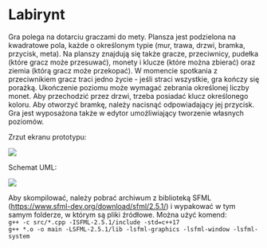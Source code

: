 # Labirynt

Gra polega na dotarciu graczami do mety. Plansza jest podzielona na kwadratowe pola, każde o określonym typie (mur, trawa, drzwi, bramka, przycisk, meta). Na planszy znajdują się także gracze, przeciwnicy, pudełka (które gracz może przesuwać), monety i klucze (które można zbierać) oraz ziemia (którą gracz może przekopać). W momencie spotkania z przeciwnikiem gracz traci jedno życie - jeśli straci wszystkie, gra kończy się porażką. Ukończenie poziomu może wymagać zebrania określonej liczby monet. Aby przechodzić przez drzwi, trzeba posiadać klucz określonego koloru. Aby otworzyć bramkę, należy nacisnąć odpowiadający jej przycisk. Gra jest wyposażona także w edytor umożliwiający tworzenie własnych poziomów.

Zrzut ekranu prototypu:

![](https://i.imgur.com/2YHxI2k.png)


Schemat UML:

![](https://i.imgur.com/Xfxkx5A.png)

Aby skompilować, należy pobrać archiwum z biblioteką SFML (https://www.sfml-dev.org/download/sfml/2.5.1/) i wypakować w tym samym folderze, w którym są pliki źródłowe.
Można użyć komend:    
`g++ -c src/*.cpp -ISFML-2.5.1/include -std=c++17`    
`g++ *.o -o main -LSFML-2.5.1/lib -lsfml-graphics -lsfml-window -lsfml-system`    
